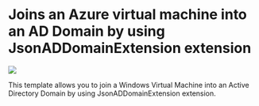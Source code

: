 # Joins an Azure virtual machine into an AD Domain by using JsonADDomainExtension extension

<a href="https://portal.azure.com/#create/Microsoft.Template/uri/https%3A%2F%2Fraw.githubusercontent.com%2Fpaulomarquesc%2FJoinDomainTemplate%2Fmaster%2Fazuredeploy.json" target="_blank">
    <img src="http://azuredeploy.net/deploybutton.png"/>
</a>

This template allows you to join a Windows Virtual Machine into an Active Directory Domain by using JsonADDomainExtension extension.

